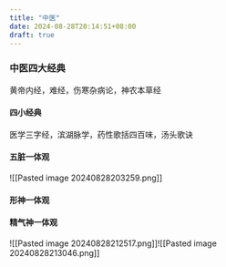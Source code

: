 ```yaml
---
title: "中医"
date: 2024-08-28T20:14:51+08:00
draft: true
---
```

### 中医四大经典
黄帝内经，难经，伤寒杂病论，神农本草经


#### 四小经典
医学三字经，滨湖脉学，药性歌括四百味，汤头歌诀


#### 五脏一体观
![[Pasted image 20240828203259.png]]


#### 形神一体观

#### 精气神一体观


![[Pasted image 20240828212517.png]]![[Pasted image 20240828213046.png]]